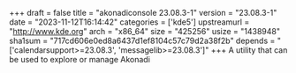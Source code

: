 +++
draft = false
title = "akonadiconsole 23.08.3-1"
version = "23.08.3-1"
date = "2023-11-12T16:14:42"
categories = ['kde5']
upstreamurl = "http://www.kde.org"
arch = "x86_64"
size = "425256"
usize = "1438948"
sha1sum = "717cd606e0ed8a6437d1ef8104c57c79d2a38f2b"
depends = "['calendarsupport>=23.08.3', 'messagelib>=23.08.3']"
+++
A utility that can be used to explore or manage Akonadi